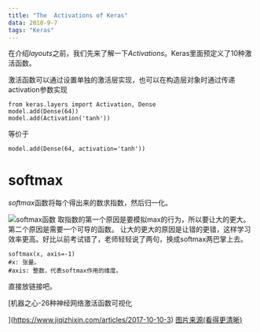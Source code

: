 ```yaml
---
title: "The  Activations of Keras"
data: 2018-9-7
tags: "Keras"
---
```

在介绍*layouts*之前，我们先来了解一下*Activations*。Keras里面预定义了10种激活函数。

激活函数可以通过设置单独的激活层实现，也可以在构造层对象时通过传递activation参数实现

```python3
from keras.layers import Activation, Dense
model.add(Dense(64))
model.add(Activation('tanh'))
```
等价于
```python3
model.add(Dense(64, activation='tanh'))
```

# **softmax**

*softmax*函数将每个得出来的数求指数，然后归一化。

![softmax函数](https://pic4.zhimg.com/75938cc54604077d2ed193e97a5302bb_b.jpg "softmax函数")
取指数的第一个原因是要模拟max的行为，所以要让大的更大。第二个原因是需要一个可导的函数。
让大的更大的原因是让错的更错，这样学习效率更高。好比以前考试错了，老师轻轻说了两句，换成softmax两巴掌上去。
```python3
softmax(x, axis=-1)
#x: 张量。
#axis: 整数，代表softmax作用的维度。
```
直接放链接吧。

[机器之心-26种神经网络激活函数可视化


](https://www.jiqizhixin.com/articles/2017-10-10-3) 
[图片来源(看得更清晰)](https://dashee87.github.io/data%20science/deep%20learning/visualising-activation-functions-in-neural-networks/) 
